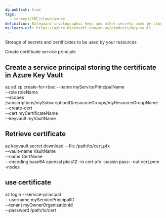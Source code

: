 ```yaml
---
dg-publish: true
tags:
  - concept/SRE/cloud/azure 
definition: Safeguard cryptographic keys and other secrets used by cloud apps and services.
ms-learn-url: https://azure.microsoft.com/en-us/products/key-vault
---
```


Storage of secrets and certificates to be used by your resources

Create certificate service principle

## Create a service principal storing the certificate in Azure Key Vault
az ad sp create-for-rbac --name myServicePrincipalName \
                         --role roleName \
                         --scopes /subscriptions/mySubscriptionID/resourceGroups/myResourceGroupName \
                         --create-cert \
                         --cert myCertificateName \
                         --keyvault myVaultName


## Retrieve certificate
az keyvault secret download --file /path/to/cert.pfx \
                            --vault-name VaultName \
                            --name CertName \
                            --encoding base64
openssl pkcs12 -in cert.pfx -passin pass: -out cert.pem -nodes

## use certificate
az login --service-principal \
         --username myServicePrincipalID \
         --tenant myOwnerOrganizationId \
         --password /path/to/cert
